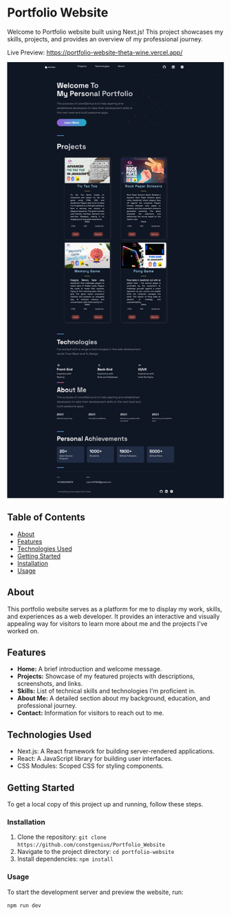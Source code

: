 # Portfolio Website
Welcome to Portfolio website built using Next.js! This project showcases my skills, projects, and provides an overview of my professional journey.


Live Preview: https://portfolio-website-theta-wine.vercel.app/ 

![Portfolio Website](public/images/Portfolio.png)

## Table of Contents

- [About](#about)
- [Features](#features)
- [Technologies Used](#technologies-used)
- [Getting Started](#getting-started)
- [Installation](#installation)
- [Usage](#usage)

## About

This portfolio website serves as a platform for me to display my work, skills, and experiences as a web developer. It provides an interactive and visually appealing way for visitors to learn more about me and the projects I've worked on.

## Features

- **Home:** A brief introduction and welcome message.
- **Projects:** Showcase of my featured projects with descriptions, screenshots, and links.
- **Skills:** List of technical skills and technologies I'm proficient in.
- **About Me:** A detailed section about my background, education, and professional journey.
- **Contact:** Information for visitors to reach out to me.

## Technologies Used

- Next.js: A React framework for building server-rendered applications.
- React: A JavaScript library for building user interfaces.
- CSS Modules: Scoped CSS for styling components.

## Getting Started

To get a local copy of this project up and running, follow these steps.

### Installation

1. Clone the repository: `git clone https://github.com/constgenius/Portfolio_Website`
2. Navigate to the project directory: `cd portfolio-website`
3. Install dependencies: `npm install`

### Usage

To start the development server and preview the website, run:

```bash
npm run dev
